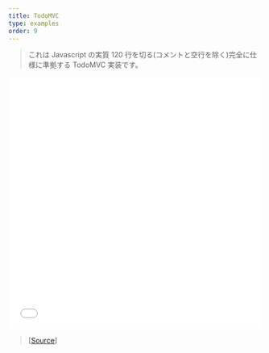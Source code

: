 ```yaml
---
title: TodoMVC
type: examples
order: 9
---
```


> これは Javascript の実質 120 行を切る(コメントと空行を除く)完全に仕様に準拠する TodoMVC 実装です。

<iframe width="100%" height="500" src="todomvc/index.html" allowfullscreen="allowfullscreen" frameborder="0"></iframe>

> [[Source](https://github.com/vuejs/vue/tree/dev/examples/todomvc)]
